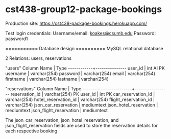 # cst438-group12-package-bookings

Production site: https://cst438-package-bookings.herokuapp.com/

Test login credentials:
   Username/email: koakes@csumb.edu
   Password: password1
   
=========== Database design ==========
MySQL relational database

2 Relations: users, reservations

  "users"
     Column Name | Type
     ------------+---------------
     user_id     | int AI PK
     username    | varchar(254)
     password    | varchar(254)
     email       | varchar(254)
     firstname   | varchar(254)
     lastname    | varchar(254)
    
  "reservations"
     Column Name             | Type
     ------------------------+-----------------
     reservation_id          | varchar(254) PK 
     user_id                 | int PK 
     car_reservation_id      | varchar(254) 
     hotel_reservation_id    | varchar(254) 
     flight_reservation_id   | varchar(254) 
     json_car_reservation    | mediumtext 
     json_hotel_reservation  | mediumtext 
     json_flight_reservation | mediumtext

The json_car_reservation, json_hotel_reservation, and json_flight_reservation 
fields are used to store the reservation details for each respective booking. 

